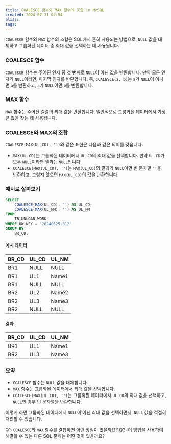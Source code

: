 ```yaml
---
title: COALESCE 함수와 MAX 함수의 조합 in MySQL
created: 2024-07-31 02:54
alias:
tags:
---
```

`COALESCE` 함수와 `MAX` 함수의 조합은 SQL에서 흔히 사용되는 방법으로, `NULL` 값을 대체하고 그룹화된 데이터 중 최대 값을 선택하는 데 사용됩니다.

### COALESCE 함수
`COALESCE` 함수는 주어진 인자 중 첫 번째로 `NULL`이 아닌 값을 반환합니다. 만약 모든 인자가 `NULL`이라면, 마지막 인자를 반환합니다. 즉, `COALESCE(a, b)`는 `a`가 `NULL`이 아니면 `a`를 반환하고, `a`가 `NULL`이면 `b`를 반환합니다.

### MAX 함수
`MAX` 함수는 주어진 컬럼의 최대 값을 반환합니다. 일반적으로 그룹화된 데이터에서 가장 큰 값을 찾는 데 사용됩니다.

### COALESCE와 MAX의 조합
`COALESCE(MAX(UL_CD), '')`와 같은 표현은 다음과 같은 의미를 갖습니다:
- `MAX(UL_CD)`는 그룹화된 데이터에서 `UL_CD`의 최대 값을 선택합니다. 만약 `UL_CD`가 모두 `NULL`이라면 결과는 `NULL`입니다.
- `COALESCE(MAX(UL_CD), '')`는 `MAX(UL_CD)`의 결과가 `NULL`이면 빈 문자열 `''`을 반환하고, 그렇지 않으면 `MAX(UL_CD)`의 값을 반환합니다.

### 예시로 살펴보기
```sql
SELECT
    COALESCE(MAX(UL_CD), '') AS UL_CD,
    COALESCE(MAX(UL_NM), '') AS UL_NM
FROM 
    TB_UNLOAD_WORK
WHERE UW_KEY = '20240625-012'
GROUP BY
    BR_CD;
```

#### 예시 데이터
| BR_CD | UL_CD | UL_NM  |
|-------|-------|--------|
| BR1   | NULL  | NULL   |
| BR1   | UL1   | Name1  |
| BR1   | NULL  | NULL   |
| BR2   | UL2   | Name2  |
| BR2   | UL3   | Name3  |
| BR2   | NULL  | NULL   |

#### 결과
| BR_CD | UL_CD | UL_NM  |
|-------|-------|--------|
| BR1   | UL1   | Name1  |
| BR2   | UL3   | Name3  |

### 요약
- `COALESCE` 함수는 `NULL` 값을 대체합니다.
- `MAX` 함수는 그룹화된 데이터에서 최대 값을 선택합니다.
- `COALESCE(MAX(UL_CD), '')`는 그룹화된 데이터에서 `UL_CD`의 최대 값을 선택하고, `NULL`인 경우 빈 문자열을 반환합니다.

이렇게 하면 그룹화된 데이터에서 `NULL`이 아닌 최대 값을 선택하면서, `NULL` 값을 적절히 처리할 수 있습니다.

Q1: `COALESCE`와 `MAX` 함수를 결합하면 어떤 장점이 있을까요?
Q2: 이 방법을 사용하여 해결할 수 있는 다른 SQL 문제는 어떤 것이 있을까요?


